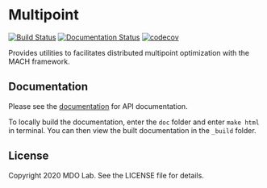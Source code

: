 # Multipoint
[![Build Status](https://dev.azure.com/mdolab/Public/_apis/build/status/mdolab.multipoint?branchName=master)](https://dev.azure.com/mdolab/Public/_build/latest?definitionId=24&branchName=master)
[![Documentation Status](https://readthedocs.com/projects/mdolab-multipoint/badge/?version=latest)](https://mdolab-multipoint.readthedocs-hosted.com/en/latest/?badge=latest)
[![codecov](https://codecov.io/gh/mdolab/multipoint/branch/master/graph/badge.svg?token=MNE2NTMLWD)](https://codecov.io/gh/mdolab/multipoint)

Provides utilities to facilitates distributed multipoint optimization with the MACH framework. 

## Documentation
Please see the [documentation](https://mdolab-multipoint.readthedocs-hosted.com) for API documentation.

To locally build the documentation, enter the `doc` folder and enter `make html` in terminal.
You can then view the built documentation in the `_build` folder.

## License
Copyright 2020 MDO Lab. See the LICENSE file for details.
